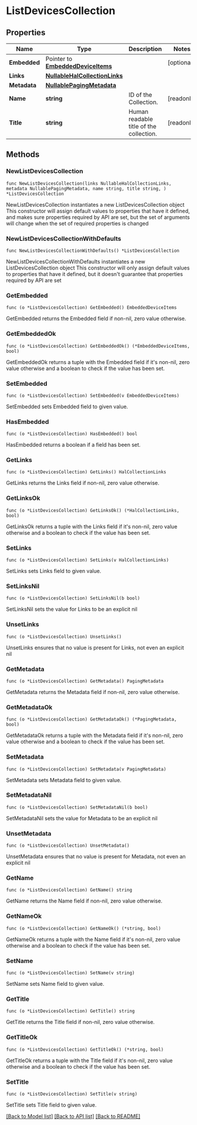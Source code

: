 <!--
Copyright (C) 2020-2022 Arm Limited or its affiliates and Contributors. All rights reserved.
SPDX-License-Identifier: Apache-2.0
-->
# ListDevicesCollection

## Properties

Name | Type | Description | Notes
------------ | ------------- | ------------- | -------------
**Embedded** | Pointer to [**EmbeddedDeviceItems**](EmbeddedDeviceItems.md) |  | [optional] 
**Links** | [**NullableHalCollectionLinks**](HalCollectionLinks.md) |  | 
**Metadata** | [**NullablePagingMetadata**](PagingMetadata.md) |  | 
**Name** | **string** | ID of the Collection. | [readonly] 
**Title** | **string** | Human readable title of the collection. | [readonly] 

## Methods

### NewListDevicesCollection

`func NewListDevicesCollection(links NullableHalCollectionLinks, metadata NullablePagingMetadata, name string, title string, ) *ListDevicesCollection`

NewListDevicesCollection instantiates a new ListDevicesCollection object
This constructor will assign default values to properties that have it defined,
and makes sure properties required by API are set, but the set of arguments
will change when the set of required properties is changed

### NewListDevicesCollectionWithDefaults

`func NewListDevicesCollectionWithDefaults() *ListDevicesCollection`

NewListDevicesCollectionWithDefaults instantiates a new ListDevicesCollection object
This constructor will only assign default values to properties that have it defined,
but it doesn't guarantee that properties required by API are set

### GetEmbedded

`func (o *ListDevicesCollection) GetEmbedded() EmbeddedDeviceItems`

GetEmbedded returns the Embedded field if non-nil, zero value otherwise.

### GetEmbeddedOk

`func (o *ListDevicesCollection) GetEmbeddedOk() (*EmbeddedDeviceItems, bool)`

GetEmbeddedOk returns a tuple with the Embedded field if it's non-nil, zero value otherwise
and a boolean to check if the value has been set.

### SetEmbedded

`func (o *ListDevicesCollection) SetEmbedded(v EmbeddedDeviceItems)`

SetEmbedded sets Embedded field to given value.

### HasEmbedded

`func (o *ListDevicesCollection) HasEmbedded() bool`

HasEmbedded returns a boolean if a field has been set.

### GetLinks

`func (o *ListDevicesCollection) GetLinks() HalCollectionLinks`

GetLinks returns the Links field if non-nil, zero value otherwise.

### GetLinksOk

`func (o *ListDevicesCollection) GetLinksOk() (*HalCollectionLinks, bool)`

GetLinksOk returns a tuple with the Links field if it's non-nil, zero value otherwise
and a boolean to check if the value has been set.

### SetLinks

`func (o *ListDevicesCollection) SetLinks(v HalCollectionLinks)`

SetLinks sets Links field to given value.


### SetLinksNil

`func (o *ListDevicesCollection) SetLinksNil(b bool)`

 SetLinksNil sets the value for Links to be an explicit nil

### UnsetLinks
`func (o *ListDevicesCollection) UnsetLinks()`

UnsetLinks ensures that no value is present for Links, not even an explicit nil
### GetMetadata

`func (o *ListDevicesCollection) GetMetadata() PagingMetadata`

GetMetadata returns the Metadata field if non-nil, zero value otherwise.

### GetMetadataOk

`func (o *ListDevicesCollection) GetMetadataOk() (*PagingMetadata, bool)`

GetMetadataOk returns a tuple with the Metadata field if it's non-nil, zero value otherwise
and a boolean to check if the value has been set.

### SetMetadata

`func (o *ListDevicesCollection) SetMetadata(v PagingMetadata)`

SetMetadata sets Metadata field to given value.


### SetMetadataNil

`func (o *ListDevicesCollection) SetMetadataNil(b bool)`

 SetMetadataNil sets the value for Metadata to be an explicit nil

### UnsetMetadata
`func (o *ListDevicesCollection) UnsetMetadata()`

UnsetMetadata ensures that no value is present for Metadata, not even an explicit nil
### GetName

`func (o *ListDevicesCollection) GetName() string`

GetName returns the Name field if non-nil, zero value otherwise.

### GetNameOk

`func (o *ListDevicesCollection) GetNameOk() (*string, bool)`

GetNameOk returns a tuple with the Name field if it's non-nil, zero value otherwise
and a boolean to check if the value has been set.

### SetName

`func (o *ListDevicesCollection) SetName(v string)`

SetName sets Name field to given value.


### GetTitle

`func (o *ListDevicesCollection) GetTitle() string`

GetTitle returns the Title field if non-nil, zero value otherwise.

### GetTitleOk

`func (o *ListDevicesCollection) GetTitleOk() (*string, bool)`

GetTitleOk returns a tuple with the Title field if it's non-nil, zero value otherwise
and a boolean to check if the value has been set.

### SetTitle

`func (o *ListDevicesCollection) SetTitle(v string)`

SetTitle sets Title field to given value.



[[Back to Model list]](../README.md#documentation-for-models) [[Back to API list]](../README.md#documentation-for-api-endpoints) [[Back to README]](../README.md)


